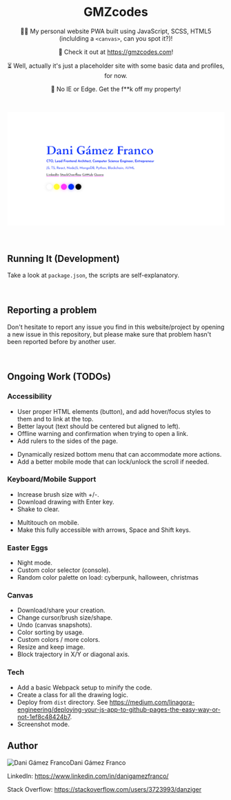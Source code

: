 <h1 align="center">GMZcodes</h1>

<p align="center">
    👨‍💻 My personal website PWA built using JavaScript, SCSS, HTML5 (inclulding a <code>&lt;canvas&gt;</code>, can you spot it?)!
</p><p align="center">
    🚀 Check it out at <a href="https://gmzcodes.com">https://gmzcodes.com</a>!
</p><p align="center">
    ⏳ Well, actually it's just a placeholder site with some basic data and profiles, for now.
</p><p align="center">
    💩 No IE or Edge. Get the f**k off my property!
</p>

<br />


<p align="center">
    <a href="https://gmzcodes.com" target="_blank">
        <img src="./static/images/og-images/dani-gamez-franco-personal-website.png" width="512" />
    </a>
</p>

<br />


Running It (Development)
------------------------

Take a look at `package.json`, the scripts are self-explanatory.

<br />


Reporting a problem
-------------------

Don't hesitate to report any issue you find in this website/project by opening a new issue in this repository, but please make sure that problem hasn't been reported before by another user.

<br />


Ongoing Work (TODOs)
--------------------

### Accessibility

* User proper HTML elements (button), and add hover/focus styles to them and to link at the top.
* Better layout (text should be centered but aligned to left).
* Offline warning and confirmation when trying to open a link.
* Add rulers to the sides of the page.
- Dynamically resized bottom menu that can accommodate more actions.
- Add a better mobile mode that can lock/unlock the scroll if needed.


### Keyboard/Mobile Support

* Increase brush size with +/-.
* Download drawing with Enter key.
* Shake to clear.
- Multitouch on mobile.
- Make this fully accessible with arrows, Space and Shift keys.


### Easter Eggs

* Night mode.
* Custom color selector (console).
* Random color palette on load: cyberpunk, halloween, christmas


### Canvas

- Download/share your creation.
- Change cursor/brush size/shape.
- Undo (canvas snapshots).
- Color sorting by usage.
- Custom colors / more colors.
- Resize and keep image.
- Block trajectory in X/Y or diagonal axis.


### Tech

* Add a basic Webpack setup to minify the code.
* Create a class for all the drawing logic.
* Deploy from `dist` directory. See https://medium.com/linagora-engineering/deploying-your-js-app-to-github-pages-the-easy-way-or-not-1ef8c48424b7.
* Screenshot mode.


Author
------

<img
    src="https://s.gravatar.com/avatar/ff1de7f1a325c8005379a310949f7f23?s=128"
    alt="Dani Gámez Franco"
    align="left"
/>

Dani Gámez Franco

LinkedIn: https://www.linkedin.com/in/danigamezfranco/

Stack Overflow: https://stackoverflow.com/users/3723993/danziger
